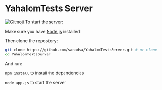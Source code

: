 # YahalomTests Server

<a href="https://gitmoji.carloscuesta.me">
  <img src="https://img.shields.io/badge/gitmoji-%20😜%20😍-FFDD67.svg?style=flat-square" alt="Gitmoji">
</a>
To start the server:

Make sure you have [Node.js](http://nodejs.org/) installed

Then clone the repository:

```sh
git clone https://github.com/sanadsa/YahalomTestsServer.git # or clone your own fork
cd YahalomTestsServer
```

And run:

`npm install` to install the dependencies

`node app.js` to start the server
